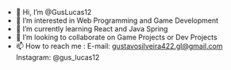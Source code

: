 - 👋 Hi, I’m @GusLucas12
- 👀 I’m interested in Web Programming and Game Development
- 🌱 I’m currently learning React and Java Spring
- 💞️ I’m looking to collaborate on Game Projects or Dev Projects 
- 📫 How to reach me :
  E-mail: gustavosilveira422.gl@gmail.com
  Instagram: @gus_lucas12 



